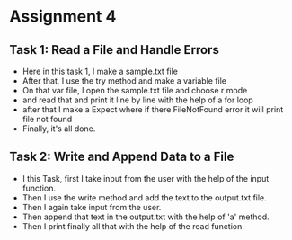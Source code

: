 # Assignment 4 
## Task 1: Read a File and Handle Errors 
- Here in this task 1, I make a sample.txt file
- After that, I use the try method and make a variable file
- On that var file,  I open the sample.txt file and choose r mode
- and read that and print it line by line with the help of a for loop
- after that I make a Expect where if there FileNotFound error it will print file not found
- Finally, it's all done.

## Task 2: Write and Append Data to a File
- I this Task, first I take input from the user with the help of the input function.
- Then I use the write method and add the text to the output.txt file.
- Then I again take input from the user.
- Then append that text in the output.txt with the help of 'a' method.
- Then I print finally all that with the help of the read function.
